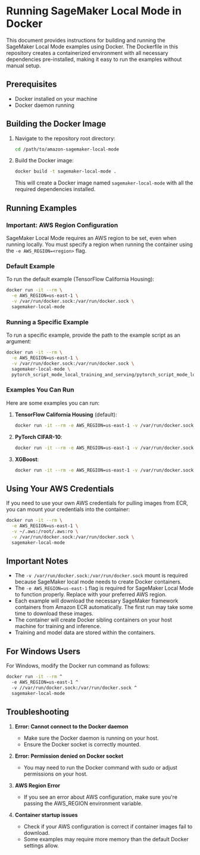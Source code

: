 # Running SageMaker Local Mode in Docker

This document provides instructions for building and running the SageMaker Local Mode examples using Docker. The Dockerfile in this repository creates a containerized environment with all necessary dependencies pre-installed, making it easy to run the examples without manual setup.

## Prerequisites

- Docker installed on your machine
- Docker daemon running

## Building the Docker Image

1. Navigate to the repository root directory:
   ```bash
   cd /path/to/amazon-sagemaker-local-mode
   ```

2. Build the Docker image:
   ```bash
   docker build -t sagemaker-local-mode .
   ```

   This will create a Docker image named `sagemaker-local-mode` with all the required dependencies installed.

## Running Examples

### Important: AWS Region Configuration

SageMaker Local Mode requires an AWS region to be set, even when running locally. You must specify a region when running the container using the `-e AWS_REGION=<region>` flag.

### Default Example

To run the default example (TensorFlow California Housing):

```bash
docker run -it --rm \
  -e AWS_REGION=us-east-1 \
  -v /var/run/docker.sock:/var/run/docker.sock \
  sagemaker-local-mode
```

### Running a Specific Example

To run a specific example, provide the path to the example script as an argument:

```bash
docker run -it --rm \
  -e AWS_REGION=us-east-1 \
  -v /var/run/docker.sock:/var/run/docker.sock \
  sagemaker-local-mode \
  pytorch_script_mode_local_training_and_serving/pytorch_script_mode_local_training_and_serving.py
```

### Examples You Can Run

Here are some examples you can run:

1. **TensorFlow California Housing** (default):
   ```bash
   docker run -it --rm -e AWS_REGION=us-east-1 -v /var/run/docker.sock:/var/run/docker.sock sagemaker-local-mode
   ```

2. **PyTorch CIFAR-10**:
   ```bash
   docker run -it --rm -e AWS_REGION=us-east-1 -v /var/run/docker.sock:/var/run/docker.sock sagemaker-local-mode pytorch_script_mode_local_training_and_serving/pytorch_script_mode_local_training_and_serving.py
   ```

3. **XGBoost**:
   ```bash
   docker run -it --rm -e AWS_REGION=us-east-1 -v /var/run/docker.sock:/var/run/docker.sock sagemaker-local-mode xgboost_script_mode_local_training_and_serving/xgboost_script_mode_local_training_and_serving.py
   ```

## Using Your AWS Credentials

If you need to use your own AWS credentials for pulling images from ECR, you can mount your credentials into the container:

```bash
docker run -it --rm \
  -e AWS_REGION=us-east-1 \
  -v ~/.aws:/root/.aws:ro \
  -v /var/run/docker.sock:/var/run/docker.sock \
  sagemaker-local-mode
```

## Important Notes

- The `-v /var/run/docker.sock:/var/run/docker.sock` mount is required because SageMaker local mode needs to create Docker containers.
- The `-e AWS_REGION=us-east-1` flag is required for SageMaker Local Mode to function properly. Replace with your preferred AWS region.
- Each example will download the necessary SageMaker framework containers from Amazon ECR automatically. The first run may take some time to download these images.
- The container will create Docker sibling containers on your host machine for training and inference.
- Training and model data are stored within the containers.

## For Windows Users

For Windows, modify the Docker run command as follows:

```bash
docker run -it --rm ^
  -e AWS_REGION=us-east-1 ^
  -v //var/run/docker.sock:/var/run/docker.sock ^
  sagemaker-local-mode
```

## Troubleshooting

1. **Error: Cannot connect to the Docker daemon**
   - Make sure the Docker daemon is running on your host.
   - Ensure the Docker socket is correctly mounted.

2. **Error: Permission denied on Docker socket**
   - You may need to run the Docker command with sudo or adjust permissions on your host.

3. **AWS Region Error**
   - If you see an error about AWS configuration, make sure you're passing the AWS_REGION environment variable.

4. **Container startup issues**
   - Check if your AWS configuration is correct if container images fail to download.
   - Some examples may require more memory than the default Docker settings allow.
